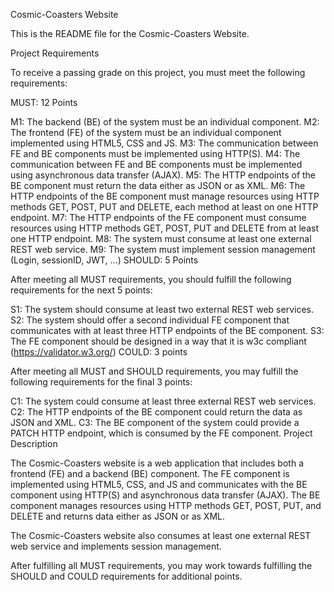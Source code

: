 Cosmic-Coasters Website

This is the README file for the Cosmic-Coasters Website.

Project Requirements

To receive a passing grade on this project, you must meet the following requirements:

MUST: 12 Points

M1: The backend (BE) of the system must be an individual component.
M2: The frontend (FE) of the system must be an individual component implemented using HTML5, CSS and JS.
M3: The communication between FE and BE components must be implemented using HTTP(S).
M4: The communication between FE and BE components must be implemented using asynchronous data transfer (AJAX).
M5: The HTTP endpoints of the BE component must return the data either as JSON or as XML.
M6: The HTTP endpoints of the BE component must manage resources using HTTP methods GET, POST, PUT and DELETE, each method at least on one HTTP endpoint.
M7: The HTTP endpoints of the FE component must consume resources using HTTP methods GET, POST, PUT and DELETE from at least one HTTP endpoint.
M8: The system must consume at least one external REST web service.
M9: The system must implement session management (Login, sessionID, JWT, ...)
SHOULD: 5 Points

After meeting all MUST requirements, you should fulfill the following requirements for the next 5 points:

S1: The system should consume at least two external REST web services.
S2: The system should offer a second individual FE component that communicates with at least three HTTP endpoints of the BE component.
S3: The FE component should be designed in a way that it is w3c compliant (https://validator.w3.org/)
COULD: 3 points

After meeting all MUST and SHOULD requirements, you may fulfill the following requirements for the final 3 points:

C1: The system could consume at least three external REST web services.
C2: The HTTP endpoints of the BE component could return the data as JSON and XML.
C3: The BE component of the system could provide a PATCH HTTP endpoint, which is consumed by the FE component.
Project Description

The Cosmic-Coasters website is a web application that includes both a frontend (FE) and a backend (BE) component. The FE component is implemented using HTML5, CSS, and JS and communicates with the BE component using HTTP(S) and asynchronous data transfer (AJAX). The BE component manages resources using HTTP methods GET, POST, PUT, and DELETE and returns data either as JSON or as XML.

The Cosmic-Coasters website also consumes at least one external REST web service and implements session management.

After fulfilling all MUST requirements, you may work towards fulfilling the SHOULD and COULD requirements for additional points.

